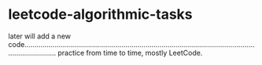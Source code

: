 # leetcode-algorithmic-tasks

later will add a new code............................................................................................................................................
practice from time to time,
mostly LeetCode.


